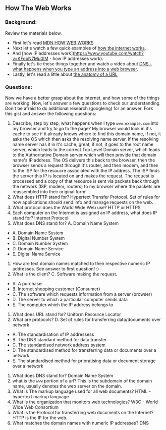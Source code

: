 ## How The Web Works

### Background:

Review the materials below.

* First let's read [MDN HOW WEB WORKS](https://developer.mozilla.org/en-US/Learn/Common_questions/How_does_the_Internet_work)
* Next let's watch a few quick examples of [how the internet works](https://www.youtube.com/watch?v=7_LPdttKXPc).
* And [how IP addresses work](https://www.youtube.com/watch?v=KFooN7Mu0IM   - how IP addresses work).
* Finally let's tie these things together and watch a video about [DNS - what happens when you type an address into a web browser](https://www.youtube.com/watch?v=72snZctFFtA).
* Lastly, let's read a little about [the anatomy of a URL](https://doepud.co.uk/blog/anatomy-of-a-url)

### Questions:

Now we have a better grasp about the internet, and how some of the things are working. Now, let's answer a few questions to check our understanding. Don't be afraid to do additional research (googleing) for an answer. Fork this gist and answer the following questions:

1. Describe, step by step, what happens when I type `www.example.com` into my browser and try to go to the page?
My browser would look in it's cache to see if it already knows where to find this domain name, if not, it asks the OS which then asks the resolving name server. If the resolving name server has it in it's cache, great, if not, it goes to the root name server, which leads to the correct Top Level Domain server, which leads to the Authoritative Domain server which will then provide that domain name's IP address. The OS delivers this back to the browser, then the browser sends a request through it's router, and then modem, and then to the ISP for the resoucre associated with the IP address.  The ISP finds the server this IP is located on and makes the request. The request is processed and a copy of that resource is sent via packets back through the network (ISP, modem, routers) to my browser where the packets are reassembled into their original form!
1.  What does HTTP stand for?
Hypertext Transfer Protocol. Set of rules for how applications should send info and manage requests on the web.
1. 	What protocol does the World Wide Web use?
HTTP or HTTPS
1. 	Each computer on the Internet is assigned an IP address, what does IP stand for?
Internet Protocol
1. 	What does DNS stand for? A. Domain Name System
  * A. Domain Name System
  * B. Digital Number System
  * C. Domain Number System
  * D. Domain Name Service
  * E. Digital Name Service
1. 	How are text domain names matched to their respective numeric IP addresses.
See answer to first question! :) 
1. 	What is the client?  C. Software making the request.
  * A. A purchaser
  * B. Internet shopping customer (Consumer)
  * C. The software which requests information from a server (browser)
  * D. The server to which a particular computer sends data
  * E. The computer which the IP address belongs to
1. 	What does URL stand for? 
Uniform Resource Locator
1. 	What are protocols?  D. Set of rules for transferring data/documents over network.
 * A. The standardisation of IP addressess
 * B. The DNS standard method for data transfer
 * C.	The standardised network address system
 * D.	The standardised method for transferring data or documents over a network
 * E.	The standardised method for prioratising data or document storage over a network
1. What does DNS stand for?
Domain Name System
1. what is the `www` portion of a url?
This is the subdomain of the domain name, usually denotes the web server on the domain.
1. What is The markup language used for all web documents?
HTML - hypertext markup language
1. What is the organization that monitors web technologies?
W3C - World Wide Web Consortium
1. What is the Protocol for transferring web documents on the Internet?
HTTP is the IP for the web.
1. What matches the domain names with numeric IP addresses?
DNS






